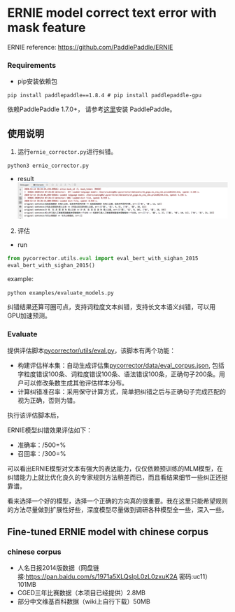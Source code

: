 # ERNIE model correct text error with mask feature

ERNIE reference: https://github.com/PaddlePaddle/ERNIE

### Requirements
* pip安装依赖包
```
pip install paddlepaddle==1.8.4 # pip install paddlepaddle-gpu
```

依赖PaddlePaddle 1.7.0+， 请参考[这里](https://www.paddlepaddle.org.cn/install/quick)安装 PaddlePaddle。

## 使用说明


1. 运行`ernie_corrector.py`进行纠错。
```
python3 ernie_corrector.py
```
- result
![result](../../docs/git_image/ernie_result.png)

2. 评估

- run
```python
from pycorrector.utils.eval import eval_bert_with_sighan_2015
eval_bert_with_sighan_2015()
```
example:

 `python examples/evaluate_models.py`


纠错结果还算可圈可点，支持词粒度文本纠错，支持长文本语义纠错，可以用GPU加速预测。


### Evaluate

提供评估脚本[pycorrector/utils/eval.py](../utils/eval.py)，该脚本有两个功能：
- 构建评估样本集：自动生成评估集[pycorrector/data/eval_corpus.json](../data/eval_corpus.json), 包括字粒度错误100条、词粒度错误100条、语法错误100条，正确句子200条。用户可以修改条数生成其他评估样本分布。
- 计算纠错准召率：采用保守计算方式，简单把纠错之后与正确句子完成匹配的视为正确，否则为错。

执行该评估脚本后，

ERNIE模型纠错效果评估如下：
- 准确率：/500=%
- 召回率：/300=%



可以看出ERNIE模型对文本有强大的表达能力，仅仅依赖预训练的MLM模型，在纠错能力上就比优化良久的专家规则方法稍差而已，而且看结果细节一些纠正还挺靠谱。

看来选择一个好的模型，选择一个正确的方向真的很重要。我在这里只能希望规则的方法尽量做到扩展性好些，深度模型尽量做到调研各种模型全一些，深入一些。



## Fine-tuned ERNIE model with chinese corpus

### chinese corpus

- 人名日报2014版数据（网盘链接:https://pan.baidu.com/s/1971a5XLQsIpL0zL0zxuK2A  密码:uc11）101MB
- CGED三年比赛数据（本项目已经提供）2.8MB
- 部分中文维基百科数据（wiki上自行下载）50MB



